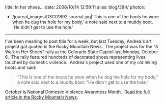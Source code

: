 title: In her shoes...
date: 2008/10/14 12:59:11
alias: blog/384/
photos:
- /journal_images/DSC01892-journal.jpg|'This is one of the boots he wore when he dug the hole for my body,' a note said next to a muddy boot. 'He didn't get to use the hole.'
---
I've been meaning to post this for a week, but last Tuesday, Andrea's art project got quoted in the Rocky Mountain News.  The project was for the "A Walk in Her Shoes" rally at the Colorado State Capitol last Monday, October 6.  The rally featured hundreds of decorated shoes representing lives touched by domestic violence.  Andrea's project used one of my old hiking boots and said:

> "This is one of the boots he wore when he dug the hole for my body," a note said next to a muddy boot. "He didn't get to use the hole."

October is National Domestic Violence Awareness Month.  [Read the full article in the Rocky Mountain News](http://www.rockymountainnews.com/news/2008/oct/07/shoes-tell-tales-of-domestic-violence/).